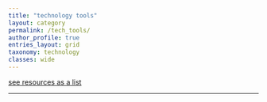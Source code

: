 ```yaml
---
title: "technology tools"
layout: category
permalink: /tech_tools/
author_profile: true
entries_layout: grid
taxonomy: technology
classes: wide
---
```


[see resources as a list](/tech_tools_list/)

<hr>
